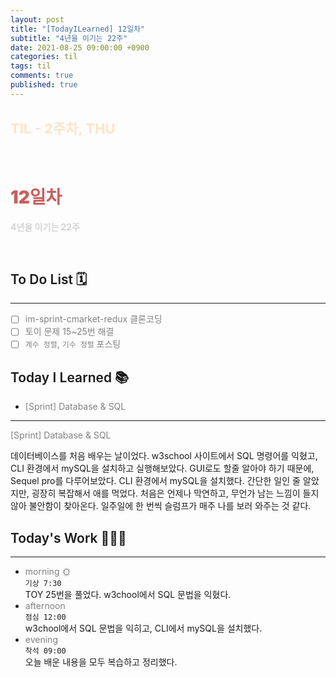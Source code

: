 ```yaml
---
layout: post
title: "[TodayILearned] 12일차"
subtitle: "4년을 이기는 22주"
date: 2021-08-25 09:00:00 +0900
categories: til
tags: til
comments: true
published: true
---
```


## <span style="color:Bisque;font-size: 22px">TIL - 2주차, THU</span>

<br />

# **<span style="font-weight:900;color:indianred">12일차</span>**

**<span style="color:lightgray">4년을 이기는 22주</span>**

<br />

## <span style="font-weight:600">To Do List</span> 🗓

---

- [ ] <span style="color:gray">im-sprint-cmarket-redux 클론코딩</span>
- [ ] <span style="color:gray">토이 문제 15~25번 해결</span>
- [ ] <span style="color:gray">`계수 정렬`, `기수 정렬` 포스팅</span>

## <span style="font-weight:600">Today I Learned</span> 📚

- <span style="color:gray">[Sprint] Database & SQL</span>

---

<span style="color:gray">[Sprint] Database & SQL</span>

데이터베이스를 처음 배우는 날이었다. w3school 사이트에서 SQL 명령어를 익혔고, CLI 환경에서 mySQL을 설치하고 실행해보았다. GUI로도 할줄 알아야 하기 때문에, Sequel pro를 다루어보았다. CLI 환경에서 mySQL을 설치했다. 간단한 일인 줄 알았지만, 굉장히 복잡해서 애를 먹었다. 처음은 언제나 막연하고, 무언가 남는 느낌이 들지 않아 불안함이 찾아온다. 일주일에 한 번씩 슬럼프가 매주 나를 보러 와주는 것 같다.

## <span style="font-weight:600">Today's Work</span> 🧗🏻‍♂️

---

- <span style="color:gray">morning 🌞</span> <br>
  `기상 7:30` <br>
  TOY 25번을 풀었다. w3chool에서 SQL 문법을 익혔다.
- <span style="color:gray">afternoon</span> <br>
  `점심 12:00`<br>
  w3chool에서 SQL 문법을 익히고, CLI에서 mySQL을 설치했다.
- <span style="color:gray">evening</span> <br>
  `착석 09:00`<br>
  오늘 배운 내용을 모두 복습하고 정리했다.
